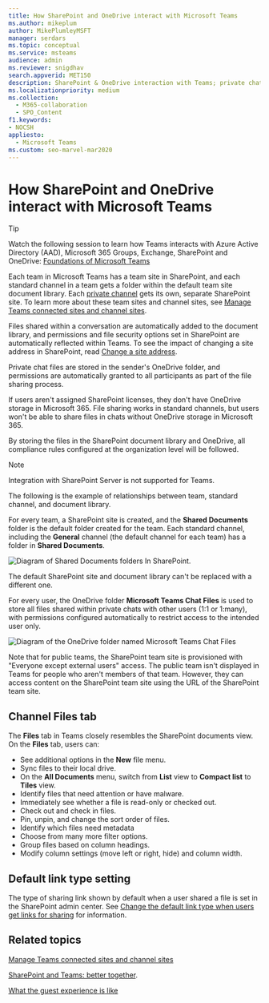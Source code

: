 ```yaml
---
title: How SharePoint and OneDrive interact with Microsoft Teams
ms.author: mikeplum
author: MikePlumleyMSFT
manager: serdars
ms.topic: conceptual
ms.service: msteams
audience: admin
ms.reviewer: snigdhav
search.appverid: MET150
description: SharePoint & OneDrive interaction with Teams; private chat file storage & interaction between team, standard channel, & document library.
ms.localizationpriority: medium
ms.collection: 
  - M365-collaboration
  - SPO_Content
f1.keywords:
- NOCSH
appliesto: 
  - Microsoft Teams
ms.custom: seo-marvel-mar2020
---
```


# How SharePoint and OneDrive interact with Microsoft Teams

> [!Tip]
> Watch the following session to learn how Teams interacts with Azure Active Directory (AAD), Microsoft 365 Groups, Exchange, SharePoint and OneDrive: [Foundations of Microsoft Teams](https://aka.ms/teams-foundations)

Each team in Microsoft Teams has a team site in SharePoint, and each standard channel in a team gets a folder within the default team site document library. Each [private channel](private-channels.md) gets its own, separate SharePoint site. To learn more about these team sites and channel sites, see [Manage Teams connected sites and channel sites](/sharepoint/teams-connected-sites).

Files shared within a conversation are automatically added to the document library, and permissions and file security options set in SharePoint are automatically reflected within Teams. To see the impact of changing a site address in SharePoint, read [Change a site address](/sharepoint/change-site-address).

Private chat files are stored in the sender's OneDrive folder, and permissions are automatically granted to all participants as part of the file sharing process.

If users aren't assigned SharePoint licenses, they don't have OneDrive storage in Microsoft 365. File sharing works in standard channels, but users won't be able to share files in chats without OneDrive storage in Microsoft 365.

By storing the files in the SharePoint document library and OneDrive, all compliance rules configured at the organization level will be followed. 

> [!NOTE]
> Integration with SharePoint Server is not supported for Teams.

The following is the example of relationships between team, standard channel, and document library.

For every team, a SharePoint site is created, and the **Shared Documents** folder is the default folder created for the team. Each standard channel, including the **General** channel (the default channel for each team) has a folder in **Shared Documents**.

![Diagram of Shared Documents folders In SharePoint.](media/Understand_how_SharePoint_Online_and_OneDrive_for_Business_interact_with_Microsoft_Teams_image1.png)

The default SharePoint site and document library can't be replaced with a different one.

For every user, the OneDrive folder **Microsoft Teams Chat Files** is used to store all files shared within private chats with other users (1:1 or 1:many), with permissions configured automatically to restrict access to the intended user only.

![Diagram of the OneDrive folder named Microsoft Teams Chat Files](media/Understand_how_SharePoint_Online_and_OneDrive_for_Business_interact_with_Microsoft_Teams_image2.png)

Note that for public teams, the SharePoint team site is provisioned with "Everyone except external users" access. The public team isn't displayed in Teams for people who aren't members of that team. However, they can access content on the SharePoint team site using the URL of the SharePoint team site. 

## Channel Files tab

The **Files** tab in Teams closely resembles the SharePoint documents view. On the **Files** tab, users can:

- See additional options in the **New** file menu.
- Sync files to their local drive.
- On the **All Documents** menu, switch from **List** view to **Compact list** to **Tiles** view.
- Identify files that need attention or have malware.
- Immediately see whether a file is read-only or checked out.
- Check out and check in files.
- Pin, unpin, and change the sort order of files.
- Identify which files need metadata
- Choose from many more filter options.
- Group files based on column headings.
- Modify column settings (move left or right, hide) and column width.

## Default link type setting

The type of sharing link shown by default when a user shared a file is set in the SharePoint admin center. See [Change the default link type when users get links for sharing](/sharepoint/change-default-sharing-link) for information.

## Related topics

[Manage Teams connected sites and channel sites](/SharePoint/teams-connected-sites)

[SharePoint and Teams: better together](https://techcommunity.microsoft.com/t5/Microsoft-SharePoint-Blog/SharePoint-and-Teams-Better-Together/ba-p/189593).

[What the guest experience is like](guest-experience.md)
